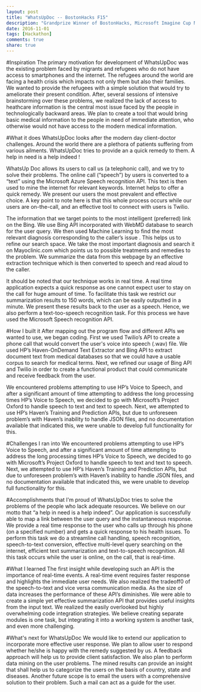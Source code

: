 ```yaml
---
layout: post
title: "WhatsUpDoc -- BostonHacks F15"
description: "Grandprize Winner of BostonHacks, Microsoft Imagine Cup National Semi-Finalist"
date: 2016-11-01
tags: [Hackathon]
comments: true
share: true
---
```


#Inspiration
The primary motivation for development of WhatsUpDoc was the existing problem faced by migrants and refugees who do not have access to smartphones and the internet. The refugees around the world are facing a health crisis which impacts not only them but also their families. We wanted to provide the refugees with a simple solution that would try to ameliorate their present condition. After, several sessions of intensive brainstorming over these problems, we realized the lack of access to heathcare information is the central most issue faced by the people in technologically backward areas. We plan to create a tool that would bring basic medical information to the people in need of immediate attention, who otherwise would not have access to the modern medical information.

#What it does
WhatsUpDoc looks after the modern day client-doctor challenges. Around the world there are a plethora of patients suffering from various ailments. WhatsUpDoc tries to provide an a quick remedy to them. A help in need is a help indeed !

WhatsUp Doc allows its users to call us (a telephonic call), and we try to solve their problems. The online call (“speech”) by users is converted to a “text” using the Microsoft Azure Speech recognition API. This text is then used to mine the internet for relevant keywords. Internet helps to offer a quick remedy. We present our users the most prevalent and effective choice. A key point to note here is that this whole process occurs while our users are on-the-call, and an effective tool to connect with users is Twilio.

The information that we target points to the most intelligent (preferred) link on the Bing. We use Bing API incorporated with WebMD database to search for the user query. We then used Machine Learning to find the most relevant diagnosis corresponding to the caller’s issue . This helps us to refine our search space. We take the most important diagnosis and search it on Mayoclinic.com which points us to possible treatments and remedies to the problem. We summarize the data from this webpage by an effective extraction technique which is then converted to speech and read aloud to the caller.

It should be noted that our technique works in real time. A real time application expects a quick response as one cannot expect user to stay on the call for huge amount of time. To facilitate this task we restrict our summarization results to 150 words, which can be easily outputted in a minute. We present these results back to the user as a speech. Hence, we also perform a text-too-speech recognition task. For this process we have used the Microsoft Speech recognition API.

#How I built it
After mapping out the program flow and different APIs we wanted to use, we began coding. First we used Twilio’s API to create a phone call that would convert the user's voice into speech (.wav) file. We used HP’s Haven-OnDemand Text Extractor and Bing API to extract document text from medical databases so that we could have a usable corpus to search for medical terms. Next, we refined our usage of Bing API and Twilio in order to create a functional product that could communicate and receive feedback from the user.

We encountered problems attempting to use HP’s Voice to Speech, and after a significant amount of time attempting to address the long processing times HP’s Voice to Speech, we decided to go with Microsoft’s Project Oxford to handle speech to text and text to speech. Next, we attempted to use HP’s Haven’s Training and Prediction APIs, but due to unforeseen problem’s with Haven’s inability to handle JSON files, and no documentation available that indicated this, we were unable to develop full functionality for this.

#Challenges I ran into
We encountered problems attempting to use HP’s Voice to Speech, and after a significant amount of time attempting to address the long processing times HP’s Voice to Speech, we decided to go with Microsoft’s Project Oxford to handle speech to text and text to speech. Next, we attempted to use HP’s Haven’s Training and Prediction APIs, but due to unforeseen problem’s with Haven’s inability to handle JSON files, and no documentation available that indicated this, we were unable to develop full functionality for this.

#Accomplishments that I'm proud of
WhatsUpDoc tries to solve the problems of the people who lack adequate resources. We believe on our motto that “a help in need is a help indeed”. Our application is successfully able to map a link between the user query and the instantaneous response. We provide a real time response to the user who calls up through his phone (on a specified number) and gets a quick response to his health issues. To perform this task we do a streamline call handling, speech recognition, speech-to-text conversion, effective multi-level query searching on the internet, efficient text summarization and text-to-speech recognition. All this task occurs while the user is online, on the call, that is real-time.

#What I learned
The first insight while developing such an API is the importance of real-time events. A real-time event requires faster response and highlights the immediate user needs. We also realized the tradeoff0 of the speech-to-text and vice versa communication media. As the size of data increases the performance of these API’s diminishes. We were able to create a simple yet effective summarization API that provides useful insights from the input text. We realized the easily overlooked but highly overwhelming code integration strategies. We believe creating separate modules is one task, but integrating it into a working system is another task, and even more challenging.

#What's next for WhatsUpDoc
We would like to extend our application to incorporate more effective user response. We plan to allow user to respond whether he/she is happy with the remedy suggested by us. A feedback approach will help us to provide client satisfaction. We also plan to perform data mining on the user problems. The mined results can provide an insight that shall help us to categorize the users on the basis of country, state and diseases. Another future scope is to email the users with a comprehensive solution to their problem. Such a mail can act as a guide for the user.
